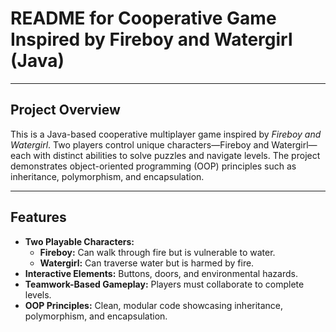 # README for Cooperative Game Inspired by Fireboy and Watergirl (Java)

---

## **Project Overview**
This is a Java-based cooperative multiplayer game inspired by *Fireboy and Watergirl*. Two players control unique characters—Fireboy and Watergirl—each with distinct abilities to solve puzzles and navigate levels. The project demonstrates object-oriented programming (OOP) principles such as inheritance, polymorphism, and encapsulation.

---

## **Features**
- **Two Playable Characters:**
  - **Fireboy:** Can walk through fire but is vulnerable to water.
  - **Watergirl:** Can traverse water but is harmed by fire.
- **Interactive Elements:** Buttons, doors, and environmental hazards.
- **Teamwork-Based Gameplay:** Players must collaborate to complete levels.
- **OOP Principles:** Clean, modular code showcasing inheritance, polymorphism, and encapsulation.
